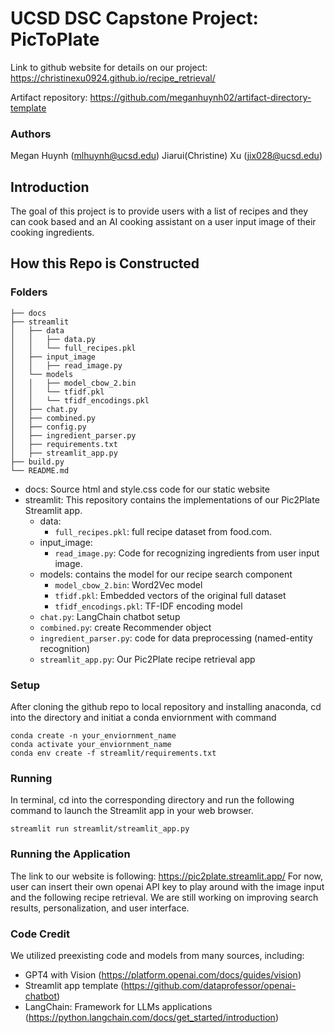 # UCSD DSC Capstone Project: PicToPlate
Link to github website for details on our project: https://christinexu0924.github.io/recipe_retrieval/

Artifact repository: https://github.com/meganhuynh02/artifact-directory-template

### Authors
Megan Huynh (mlhuynh@ucsd.edu)
Jiarui(Christine) Xu (jix028@ucsd.edu)

## Introduction
The goal of this project is to provide users with a list of recipes and they can cook based and an AI cooking assistant on a user input image of their cooking ingredients. 

## How this Repo is Constructed

### Folders
```
├── docs
├── streamlit
│   ├── data
│   │   ├── data.py
│   │   └── full_recipes.pkl
│   ├── input_image 
│   │   ├── read_image.py
│   └── models
│   │   ├── model_cbow_2.bin
│   │   └── tfidf.pkl
│   │   └── tfidf_encodings.pkl
│   ├── chat.py
│   ├── combined.py
│   ├── config.py
│   ├── ingredient_parser.py
│   ├── requirements.txt
│   ├── streamlit_app.py
├── build.py
└── README.md
```
- docs: Source html and style.css code for our static website
- streamlit: This repository contains the implementations of our Pic2Plate Streamlit app.
  - data:
    - `full_recipes.pkl`: full recipe dataset from food.com.
  - input_image:
    - `read_image.py`: Code for recognizing ingredients from user input image. 
  - models: contains the model for our recipe search component
    - `model_cbow_2.bin`: Word2Vec model
    - `tfidf.pkl`: Embedded vectors of the original full dataset
    - `tfidf_encodings.pkl`: TF-IDF encoding model
  - `chat.py`: LangChain chatbot setup
  - `combined.py`: create Recommender object
  - `ingredient_parser.py`: code for data preprocessing (named-entity recognition)
  - `streamlit_app.py`: Our Pic2Plate recipe retrieval app

### Setup
After cloning the github repo to local repository and installing anaconda, cd into the directory and initiat a conda enviornment with command
```
conda create -n your_enviornment_name
conda activate your_enviornment_name
conda env create -f streamlit/requirements.txt
```
### Running
In terminal, cd into the corresponding directory and run the following command to launch the Streamlit app in your web browser.
```
streamlit run streamlit/streamlit_app.py
```
### Running the Application
The link to our website is following: https://pic2plate.streamlit.app/
For now, user can insert their own openai API key to play around with the image input and the following recipe retrieval. We are still working on improving search results, personalization, and user interface. 
### Code Credit
We utilized preexisting code and models from many sources, including:
- GPT4 with Vision (https://platform.openai.com/docs/guides/vision)
- Streamlit app template (https://github.com/dataprofessor/openai-chatbot)
- LangChain: Framework for LLMs applications (https://python.langchain.com/docs/get_started/introduction)


